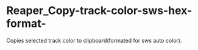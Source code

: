 # Reaper_Copy-track-color-sws-hex-format-
Copies selected track color to clipboard(formated for sws auto color).
